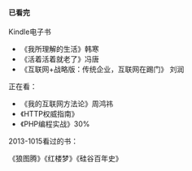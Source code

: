 #### 已看完

Kindle电子书
* 《我所理解的生活》韩寒
* 《活着活着就老了》冯唐
* 《互联网+战略版：传统企业，互联网在踢门》 刘润


正在看：
* 《我的互联网方法论》周鸿祎
* 《HTTP权威指南》
* 《PHP编程实战》30%



2013-1015看过的书：

《狼图腾》《红楼梦》《硅谷百年史》

